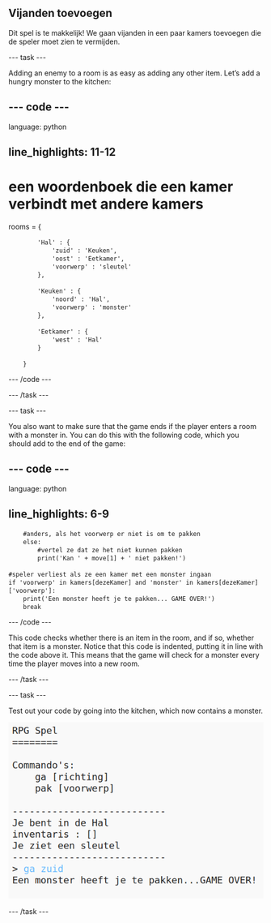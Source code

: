 ## Vijanden toevoegen

Dit spel is te makkelijk! We gaan vijanden in een paar kamers toevoegen die de speler moet zien te vermijden.

\--- task \---

Adding an enemy to a room is as easy as adding any other item. Let’s add a hungry monster to the kitchen:

## \--- code \---

language: python

## line_highlights: 11-12

# een woordenboek die een kamer verbindt met andere kamers

rooms = {

            'Hal' : {
                'zuid' : 'Keuken',
                'oost' : 'Eetkamer',
                'voorwerp' : 'sleutel'
            },
    
            'Keuken' : {
                'noord' : 'Hal',
                'voorwerp' : 'monster'
            },
    
            'Eetkamer' : {
                'west' : 'Hal'
            }
    
        }
    

\--- /code \---

\--- /task \---

\--- task \---

You also want to make sure that the game ends if the player enters a room with a monster in. You can do this with the following code, which you should add to the end of the game:

## \--- code \---

language: python

## line_highlights: 6-9

        #anders, als het voorwerp er niet is om te pakken
        else:
            #vertel ze dat ze het niet kunnen pakken
            print('Kan ' + move[1] + ' niet pakken!')
    
    #speler verliest als ze een kamer met een monster ingaan
    if 'voorwerp' in kamers[dezeKamer] and 'monster' in kamers[dezeKamer]['voorwerp']:
        print('Een monster heeft je te pakken... GAME OVER!')
        break
    

\--- /code \---

This code checks whether there is an item in the room, and if so, whether that item is a monster. Notice that this code is indented, putting it in line with the code above it. This means that the game will check for a monster every time the player moves into a new room.

\--- /task \---

\--- task \---

Test out your code by going into the kitchen, which now contains a monster.

![screenshot](images/rpg-monster-test.png)

\--- /task \---